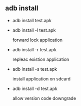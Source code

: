 ## adb install

- adb install test.apk

- adb install -l test.apk 

  forward lock application

- adb install -r test.apk

  repleac existion application

- adb install -s test.apk 

  install application on sdcard

- adb install -d test.apk

  allow version code downgrade

  